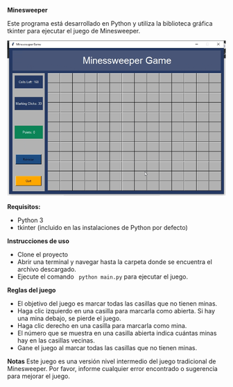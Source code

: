 **Minesweeper**

Este programa está desarrollado en Python y utiliza la biblioteca gráfica tkinter para ejecutar el juego de Minesweeper.

![](./preview/preview.gif)

**Requisitos:**

- Python 3
- tkinter (incluido en las instalaciones de Python por defecto)

**Instrucciones de uso**
- Clone el proyecto
- Abrir una terminal y navegar hasta la carpeta donde se encuentra el archivo descargado.
- Ejecute el comando ` python main.py` para ejecutar el juego.

**Reglas del juego**
- El objetivo del juego es marcar todas las casillas que no tienen minas.
- Haga clic izquierdo en una casilla para marcarla como abierta. Si hay una mina debajo, se pierde el juego.
- Haga clic derecho en una casilla para marcarla como mina.
- El número que se muestra en una casilla abierta indica cuántas minas hay en las casillas vecinas.
- Gane el juego al marcar todas las casillas que no tienen minas.

**Notas**
Este juego es una versión nivel intermedio del  juego tradicional de Minesweeper.
Por favor, informe cualquier error encontrado o sugerencia para mejorar el juego.
